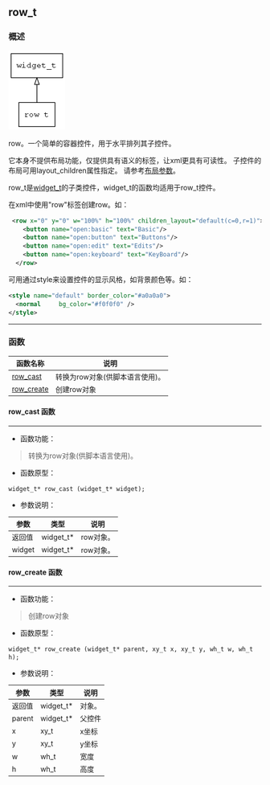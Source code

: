 ## row\_t
### 概述
![image](images/row_t_0.png)

 row。一个简单的容器控件，用于水平排列其子控件。

 它本身不提供布局功能，仅提供具有语义的标签，让xml更具有可读性。
 子控件的布局可用layout\_children属性指定。
 请参考[布局参数](https://github.com/zlgopen/awtk/blob/master/docs/layout.md)。

 row\_t是[widget\_t](widget_t.md)的子类控件，widget\_t的函数均适用于row\_t控件。

 在xml中使用"row"标签创建row。如：

 ```xml
  <row x="0" y="0" w="100%" h="100%" children_layout="default(c=0,r=1)">
     <button name="open:basic" text="Basic"/>
     <button name="open:button" text="Buttons"/>
     <button name="open:edit" text="Edits"/>
     <button name="open:keyboard" text="KeyBoard"/>
   </row>
 ```

 可用通过style来设置控件的显示风格，如背景颜色等。如：

 ```xml
 <style name="default" border_color="#a0a0a0">
   <normal     bg_color="#f0f0f0" />
 </style>
 ```

----------------------------------
### 函数
<p id="row_t_methods">

| 函数名称 | 说明 | 
| -------- | ------------ | 
| <a href="#row_t_row_cast">row\_cast</a> | 转换为row对象(供脚本语言使用)。 |
| <a href="#row_t_row_create">row\_create</a> | 创建row对象 |
#### row\_cast 函数
-----------------------

* 函数功能：

> <p id="row_t_row_cast"> 转换为row对象(供脚本语言使用)。



* 函数原型：

```
widget_t* row_cast (widget_t* widget);
```

* 参数说明：

| 参数 | 类型 | 说明 |
| -------- | ----- | --------- |
| 返回值 | widget\_t* | row对象。 |
| widget | widget\_t* | row对象。 |
#### row\_create 函数
-----------------------

* 函数功能：

> <p id="row_t_row_create"> 创建row对象



* 函数原型：

```
widget_t* row_create (widget_t* parent, xy_t x, xy_t y, wh_t w, wh_t h);
```

* 参数说明：

| 参数 | 类型 | 说明 |
| -------- | ----- | --------- |
| 返回值 | widget\_t* | 对象。 |
| parent | widget\_t* | 父控件 |
| x | xy\_t | x坐标 |
| y | xy\_t | y坐标 |
| w | wh\_t | 宽度 |
| h | wh\_t | 高度 |
